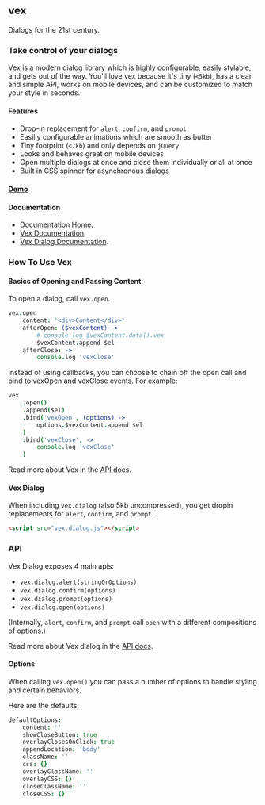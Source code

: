 ## vex

Dialogs for the 21st century.

### Take control of your dialogs

Vex is a modern dialog library which is highly configurable, easily stylable, and gets out of the way. You'll love vex because it's tiny (`<5kb`), has a clear and simple API, works on mobile devices, and can be customized to match your style in seconds.

#### Features

- Drop-in replacement for `alert`, `confirm`, and `prompt`
- Easilly configurable animations which are smooth as butter
- Tiny footprint (`<7kb`) and only depends on `jQuery`
- Looks and behaves great on mobile devices
- Open multiple dialogs at once and close them individually or all at once
- Built in CSS spinner for asynchronous dialogs

#### [Demo](http://github.hubspot.com/vex/docs/welcome/)

#### Documentation

- [Documentation Home](http://github.hubspot.com/vex/).
- [Vex Documentation](http://github.hubspot.com/vex/api/vex/).
- [Vex Dialog Documentation](http://github.hubspot.com/vex/api/vex_dialog/).

### How To Use Vex

#### Basics of Opening and Passing Content

To open a dialog, call `vex.open`.

```coffeescript
vex.open
    content: '<div>Content</div>'
    afterOpen: ($vexContent) ->
        # console.log $vexContent.data().vex
        $vexContent.append $el
    afterClose: ->
        console.log 'vexClose'
```

Instead of using callbacks, you can choose to chain off the open call and bind to vexOpen and vexClose events. For example:

```coffeescript
vex
    .open()
    .append($el)
    .bind('vexOpen', (options) ->
        options.$vexContent.append $el
    )
    .bind('vexClose', ->
        console.log 'vexClose'
    )
```

Read more about Vex in the [API docs](http://github.hubspot.com/vex/api/vex/).

#### Vex Dialog

When including `vex.dialog` (also 5kb uncompressed), you get dropin replacements for `alert`, `confirm`, and `prompt`.

```html
<script src="vex.dialog.js"></script>
```

### API

Vex Dialog exposes 4 main apis:

- `vex.dialog.alert(stringOrOptions)`
- `vex.dialog.confirm(options)`
- `vex.dialog.prompt(options)`
- `vex.dialog.open(options)`

(Internally, `alert`, `confirm`, and `prompt` call `open` with a different compositions of options.)

Read more about Vex dialog in the [API docs](http://github.hubspot.com/vex/api/vex_dialog/).

#### Options

When calling `vex.open()` you can pass a number of options to handle styling and certain behaviors.

Here are the defaults:

```coffeescript
defaultOptions:
    content: ''
    showCloseButton: true
    overlayClosesOnClick: true
    appendLocation: 'body'
    className: ''
    css: {}
    overlayClassName: ''
    overlayCSS: {}
    closeClassName: ''
    closeCSS: {}
```